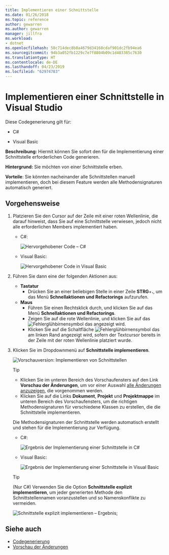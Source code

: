 ```yaml
---
title: Implementieren einer Schnittstelle
ms.date: 01/26/2018
ms.topic: reference
author: gewarren
ms.author: gewarren
manager: jillfra
ms.workload:
- dotnet
ms.openlocfilehash: 58c714dec8b8a4679d34168cdaf901dc2fb94ea6
ms.sourcegitcommit: 94b3a052fb1229c7e7f8804b09c1d403385c7630
ms.translationtype: HT
ms.contentlocale: de-DE
ms.lasthandoff: 04/23/2019
ms.locfileid: "62974783"
---
```

# <a name="implement-an-interface-in-visual-studio"></a>Implementieren einer Schnittstelle in Visual Studio

Diese Codegenerierung gilt für:

- C#

- Visual Basic

**Beschreibung:** Hiermit können Sie sofort den für die Implementierung einer Schnittstelle erforderlichen Code generieren.

**Hintergrund:** Sie möchten von einer Schnittstelle erben.

**Vorteile**: Sie könnten nacheinander alle Schnittstellen manuell implementieren, doch bei diesem Feature werden alle Methodensignaturen automatisch generiert.

## <a name="how-to"></a>Vorgehensweise

1. Platzieren Sie den Cursor auf der Zeile mit einer roten Wellenlinie, die darauf hinweist, dass Sie auf eine Schnittstelle verwiesen, jedoch nicht alle erforderlichen Members implementiert haben.

   - C#:

       ![Hervorgehobener Code – C#](media/interface-highlight-cs.png)

   - Visual Basic:

       ![Hervorgehobener Code in Visual Basic](media/interface-highlight-vb.png)

2. Führen Sie dann eine der folgenden Aktionen aus:

   - **Tastatur**
      - Drücken Sie an einer beliebigen Stelle in einer Zeile **STRG**+**.**, um das Menü **Schnellaktionen und Refactorings** aufzurufen.
   - **Maus**
      - Führen Sie einen Rechtsklick durch, und klicken Sie auf das Menü **Schnellaktionen und Refactorings**.
      - Zeigen Sie auf die rote Wellenlinie, und klicken Sie auf das ![Fehlerglühbirnensymbol](media/error-bulb.png) das angezeigt wird.
      - Klicken Sie auf die Schaltfläche ![Fehlerglühbirnensymbol](media/error-bulb.png) das am linken Rand angezeigt wird, sofern der Textcursor bereits in der Zeile mit der roten Wellenlinie platziert wurde.

3. Klicken Sie im Dropdownmenü auf **Schnittstelle implementieren**.

   ![Vorschauversion: Implementieren von Schnittstellen](media/interface-preview-cs.png)

   > [!TIP]
   > - Klicken Sie im unteren Bereich des Vorschaufensters auf den Link **Vorschau der Änderungen**, um vor einer Auswahl [alle Änderungen anzuzeigen](../../ide/preview-changes.md), die vorgenommen werden.
   > - Klicken Sie auf die Links **Dokument**, **Projekt** und **Projektmappe** im unteren Bereich des Vorschaufensters, um die richtigen Methodensignaturen für verschiedene Klassen zu erstellen, die die Schnittstelle implementieren.

   Die Methodensignaturen der Schnittstelle werden automatisch erstellt und stehen für die Implementierung zur Verfügung.

   - C#:

       ![Ergebnis der Implementierung einer Schnittstelle in C#](media/interface-result-cs.png)

   - Visual Basic:

       ![Ergebnis der Implementierung einer Schnittstelle in Visual Basic](media/interface-result-vb.png)

   > [!TIP]
   > (Nur C#) Verwenden Sie die Option **Schnittstelle explizit implementieren**, um jeder generierten Methode den Schnittstellennamen voranzustellen und so Namenskonflikte zu vermeiden.
   >
   > ![Schnittstelle explizit implementieren – Ergebnis](media/interface-explicitresult-cs.png);

## <a name="see-also"></a>Siehe auch

- [Codegenerierung](../code-generation-in-visual-studio.md)
- [Vorschau der Änderungen](../../ide/preview-changes.md)